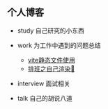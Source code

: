 ## 个人博客
 - study 自己研究的小东西
 - work 为工作中遇到的问题总结
     - [vite静态文件使用](./work/vite%E9%9D%99%E6%80%81%E6%96%87%E4%BB%B6%E4%BD%BF%E7%94%A8.md)
     - [排班之自己渲染📅](./work/%E6%8E%92%E7%8F%AD%E4%B9%8B%E8%87%AA%E5%B7%B1%E6%B8%B2%E6%9F%93%F0%9F%93%85.md)

 - interview 面试相关
 - talk 自己的胡说八道